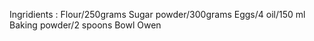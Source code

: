 Ingridients :
Flour/250grams
Sugar powder/300grams
Eggs/4
oil/150 ml
Baking powder/2 spoons
Bowl
Owen